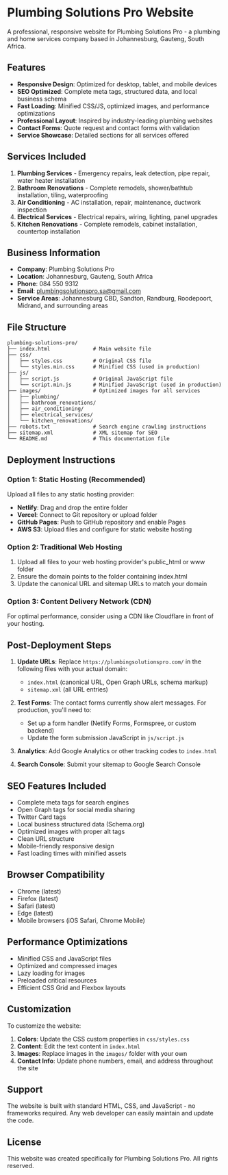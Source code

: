 # Plumbing Solutions Pro Website

A professional, responsive website for Plumbing Solutions Pro - a plumbing and home services company based in Johannesburg, Gauteng, South Africa.

## Features

- **Responsive Design**: Optimized for desktop, tablet, and mobile devices
- **SEO Optimized**: Complete meta tags, structured data, and local business schema
- **Fast Loading**: Minified CSS/JS, optimized images, and performance optimizations
- **Professional Layout**: Inspired by industry-leading plumbing websites
- **Contact Forms**: Quote request and contact forms with validation
- **Service Showcase**: Detailed sections for all services offered

## Services Included

1. **Plumbing Services** - Emergency repairs, leak detection, pipe repair, water heater installation
2. **Bathroom Renovations** - Complete remodels, shower/bathtub installation, tiling, waterproofing
3. **Air Conditioning** - AC installation, repair, maintenance, ductwork inspection
4. **Electrical Services** - Electrical repairs, wiring, lighting, panel upgrades
5. **Kitchen Renovations** - Complete remodels, cabinet installation, countertop installation

## Business Information

- **Company**: Plumbing Solutions Pro
- **Location**: Johannesburg, Gauteng, South Africa
- **Phone**: 084 550 9312
- **Email**: plumbingsolutionspro.sa@gmail.com
- **Service Areas**: Johannesburg CBD, Sandton, Randburg, Roodepoort, Midrand, and surrounding areas

## File Structure

```
plumbing-solutions-pro/
├── index.html              # Main website file
├── css/
│   ├── styles.css          # Original CSS file
│   └── styles.min.css      # Minified CSS (used in production)
├── js/
│   ├── script.js           # Original JavaScript file
│   └── script.min.js       # Minified JavaScript (used in production)
├── images/                 # Optimized images for all services
│   ├── plumbing/
│   ├── bathroom_renovations/
│   ├── air_conditioning/
│   ├── electrical_services/
│   └── kitchen_renovations/
├── robots.txt              # Search engine crawling instructions
├── sitemap.xml             # XML sitemap for SEO
└── README.md               # This documentation file
```

## Deployment Instructions

### Option 1: Static Hosting (Recommended)
Upload all files to any static hosting provider:
- **Netlify**: Drag and drop the entire folder
- **Vercel**: Connect to Git repository or upload folder
- **GitHub Pages**: Push to GitHub repository and enable Pages
- **AWS S3**: Upload files and configure for static website hosting

### Option 2: Traditional Web Hosting
1. Upload all files to your web hosting provider's public_html or www folder
2. Ensure the domain points to the folder containing index.html
3. Update the canonical URL and sitemap URLs to match your domain

### Option 3: Content Delivery Network (CDN)
For optimal performance, consider using a CDN like Cloudflare in front of your hosting.

## Post-Deployment Steps

1. **Update URLs**: Replace `https://plumbingsolutionspro.com/` in the following files with your actual domain:
   - `index.html` (canonical URL, Open Graph URLs, schema markup)
   - `sitemap.xml` (all URL entries)

2. **Test Forms**: The contact forms currently show alert messages. For production, you'll need to:
   - Set up a form handler (Netlify Forms, Formspree, or custom backend)
   - Update the form submission JavaScript in `js/script.js`

3. **Analytics**: Add Google Analytics or other tracking codes to `index.html`

4. **Search Console**: Submit your sitemap to Google Search Console

## SEO Features Included

- Complete meta tags for search engines
- Open Graph tags for social media sharing
- Twitter Card tags
- Local business structured data (Schema.org)
- Optimized images with proper alt tags
- Clean URL structure
- Mobile-friendly responsive design
- Fast loading times with minified assets

## Browser Compatibility

- Chrome (latest)
- Firefox (latest)
- Safari (latest)
- Edge (latest)
- Mobile browsers (iOS Safari, Chrome Mobile)

## Performance Optimizations

- Minified CSS and JavaScript files
- Optimized and compressed images
- Lazy loading for images
- Preloaded critical resources
- Efficient CSS Grid and Flexbox layouts

## Customization

To customize the website:

1. **Colors**: Update the CSS custom properties in `css/styles.css`
2. **Content**: Edit the text content in `index.html`
3. **Images**: Replace images in the `images/` folder with your own
4. **Contact Info**: Update phone numbers, email, and address throughout the site

## Support

The website is built with standard HTML, CSS, and JavaScript - no frameworks required. Any web developer can easily maintain and update the code.

## License

This website was created specifically for Plumbing Solutions Pro. All rights reserved.

